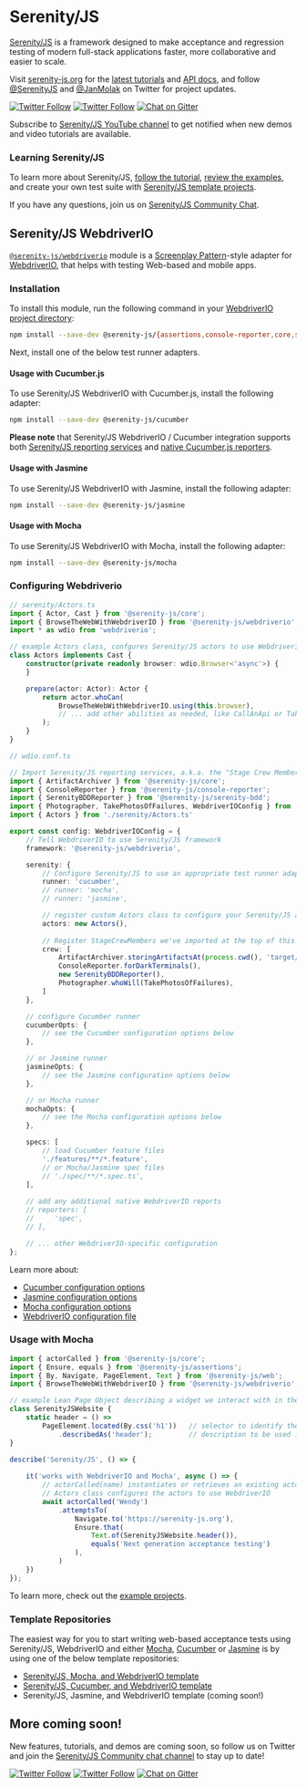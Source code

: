# Serenity/JS

[Serenity/JS](https://serenity-js.org) is a framework designed to make acceptance and regression testing
of modern full-stack applications faster, more collaborative and easier to scale.

Visit [serenity-js.org](https://serenity-js.org/) for the [latest tutorials](https://serenity-js.org/handbook/)
and [API docs](https://serenity-js.org/modules/), and follow [@SerenityJS](https://twitter.com/SerenityJS) and [@JanMolak](https://twitter.com/JanMolak) on Twitter for project updates.

[![Twitter Follow](https://img.shields.io/twitter/follow/SerenityJS?style=social)](https://twitter.com/@SerenityJS)
[![Twitter Follow](https://img.shields.io/twitter/follow/JanMolak?style=social)](https://twitter.com/@JanMolak)
[![Chat on Gitter](https://badges.gitter.im/serenity-js/Lobby.svg)](https://gitter.im/serenity-js/Lobby)

Subscribe to [Serenity/JS YouTube channel](https://www.youtube.com/channel/UC0RdeVPyjtJopVHvlLrXd1Q) to get notified when new demos and video tutorials are available.

### Learning Serenity/JS

To learn more about Serenity/JS, [follow the tutorial](https://serenity-js.org/handbook/thinking-in-serenity-js/index.html), [review the examples](https://github.com/serenity-js/serenity-js/tree/main/examples), and create your own test suite with [Serenity/JS template projects](https://github.com/serenity-js).

If you have any questions, join us on [Serenity/JS Community Chat](https://gitter.im/serenity-js/Lobby).

## Serenity/JS WebdriverIO

[`@serenity-js/webdriverio`](https://serenity-js.org/modules/webdriverio/) module is a [Screenplay Pattern](https://serenity-js.org/handbook/thinking-in-serenity-js/screenplay-pattern.html)-style adapter
for [WebdriverIO](https://webdriver.io/), that helps with testing Web-based and mobile apps.

### Installation

To install this module, run the following command in your [WebdriverIO project directory](https://webdriver.io/docs/gettingstarted/):

```bash
npm install --save-dev @serenity-js/{assertions,console-reporter,core,serenity-bdd,web,webdriverio}
```

Next, install one of the below test runner adapters.

#### Usage with Cucumber.js

To use Serenity/JS WebdriverIO with Cucumber.js, install the following adapter:
```bash
npm install --save-dev @serenity-js/cucumber
```

**Please note** that Serenity/JS WebdriverIO / Cucumber integration supports both [Serenity/JS reporting services](https://serenity-js.org/handbook/reporting/index.html) and [native Cucumber.js reporters](https://github.com/cucumber/cucumber-js/blob/main/docs/cli.md#built-in-formatters).

#### Usage with Jasmine

To use Serenity/JS WebdriverIO with Jasmine, install the following adapter:
```bash
npm install --save-dev @serenity-js/jasmine
```

#### Usage with Mocha

To use Serenity/JS WebdriverIO with Mocha, install the following adapter:
```bash
npm install --save-dev @serenity-js/mocha
```

### Configuring Webdriverio

```typescript
// serenity/Actors.ts
import { Actor, Cast } from '@serenity-js/core';
import { BrowseTheWebWithWebdriverIO } from '@serenity-js/webdriverio';
import * as wdio from 'webdriverio';

// example Actors class, confgures Serenity/JS actors to use WebdriverIO
class Actors implements Cast {
    constructor(private readonly browser: wdio.Browser<'async'>) {
    }

    prepare(actor: Actor): Actor {
        return actor.whoCan(
            BrowseTheWebWithWebdriverIO.using(this.browser),
            // ... add other abilities as needed, like CallAnApi or TakeNotes
        );
    }
}

```

```typescript
// wdio.conf.ts

// Import Serenity/JS reporting services, a.k.a. the "Stage Crew Members"
import { ArtifactArchiver } from '@serenity-js/core';
import { ConsoleReporter } from '@serenity-js/console-reporter';
import { SerenityBDDReporter } from '@serenity-js/serenity-bdd';
import { Photographer, TakePhotosOfFailures, WebdriverIOConfig } from '@serenity-js/webdriverio';
import { Actors } from './serenity/Actors.ts'

export const config: WebdriverIOConfig = {
    // Tell WebdriverIO to use Serenity/JS framework
    framework: '@serenity-js/webdriverio',

    serenity: {
        // Configure Serenity/JS to use an appropriate test runner adapter
        runner: 'cucumber',
        // runner: 'mocha',
        // runner: 'jasmine',

        // register custom Actors class to configure your Serenity/JS actors
        actors: new Actors(),
        
        // Register StageCrewMembers we've imported at the top of this file    
        crew: [
            ArtifactArchiver.storingArtifactsAt(process.cwd(), 'target/site/serenity'),
            ConsoleReporter.forDarkTerminals(),
            new SerenityBDDReporter(),
            Photographer.whoWill(TakePhotosOfFailures),
        ]
    },

    // configure Cucumber runner
    cucumberOpts: {
        // see the Cucumber configuration options below
    },

    // or Jasmine runner
    jasmineOpts: {
        // see the Jasmine configuration options below
    },

    // or Mocha runner
    mochaOpts: {
        // see the Mocha configuration options below
    },

    specs: [
        // load Cucumber feature files
        './features/**/*.feature',
        // or Mocha/Jasmine spec files 
        // './spec/**/*.spec.ts',
    ],
    
    // add any additional native WebdriverIO reports
    // reporters: [
    //     'spec',
    // ],

    // ... other WebdriverIO-specific configuration   
};
```

Learn more about:
- [Cucumber configuration options](https://serenity-js.org/modules/cucumber/class/src/cli/CucumberConfig.ts~CucumberConfig.html)
- [Jasmine configuration options](https://serenity-js.org/modules/jasmine/class/src/adapter/JasmineConfig.ts~JasmineConfig.html)
- [Mocha configuration options](https://serenity-js.org/modules/mocha/class/src/adapter/MochaConfig.ts~MochaConfig.html)
- [WebdriverIO configuration file](https://webdriver.io/docs/configurationfile/)

### Usage with Mocha

```typescript
import { actorCalled } from '@serenity-js/core';
import { Ensure, equals } from '@serenity-js/assertions';
import { By, Navigate, PageElement, Text } from '@serenity-js/web';
import { BrowseTheWebWithWebdriverIO } from '@serenity-js/webdriverio';

// example Lean Page Object describing a widget we interact with in the test
class SerenityJSWebsite {
    static header = () =>
        PageElement.located(By.css('h1'))   // selector to identify the interactable element
            .describedAs('header');         // description to be used in reports
}

describe('Serenity/JS', () => {
    
    it('works with WebdriverIO and Mocha', async () => {
        // actorCalled(name) instantiates or retrieves an existing actor identified by name
        // Actors class configures the actors to use WebdriverIO 
        await actorCalled('Wendy')
            .attemptsTo(
                Navigate.to('https://serenity-js.org'),
                Ensure.that(
                    Text.of(SerenityJSWebsite.header()),
                    equals('Next generation acceptance testing')
                ),
            )
    })
});
```

To learn more, check out the [example projects](https://github.com/serenity-js/serenity-js/tree/main/examples).

### Template Repositories

The easiest way for you to start writing web-based acceptance tests using Serenity/JS, WebdriverIO and either [Mocha](https://mochajs.org/), [Cucumber](https://github.com/cucumber/cucumber-js) or [Jasmine](https://jasmine.github.io/) is by using one of the below template repositories:

- [Serenity/JS, Mocha, and WebdriverIO template](https://github.com/serenity-js/serenity-js-mocha-webdriverio-template)
- [Serenity/JS, Cucumber, and WebdriverIO template](https://github.com/serenity-js/serenity-js-cucumber-webdriverio-template)
- Serenity/JS, Jasmine, and WebdriverIO template (coming soon!)

## More coming soon!

New features, tutorials, and demos are coming soon, so follow us on Twitter and join the [Serenity/JS Community chat channel](https://gitter.im/serenity-js/Lobby) to stay up to date!

[![Twitter Follow](https://img.shields.io/twitter/follow/SerenityJS?style=social)](https://twitter.com/@SerenityJS)
[![Twitter Follow](https://img.shields.io/twitter/follow/JanMolak?style=social)](https://twitter.com/@JanMolak)
[![Chat on Gitter](https://badges.gitter.im/serenity-js/Lobby.svg)](https://gitter.im/serenity-js/Lobby)
